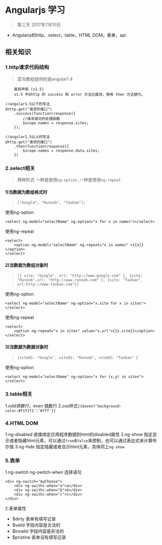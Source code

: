 # Angularjs 学习
>第三天 2017年7月10日

 - Angularjs的http，select，table，HTML DOM，表单，api

## 相关知识

### 1.http请求代码结构
>菜鸟教程提供的是angular1.4
```
    废弃声明 (v1.5)
    v1.5 中$http 的 success 和 error 方法已废弃。使用 then 方法替代。
```

```
//angular1.5以下的写法
$http.get("请求的接口")
    .success(function(response){
        //请求成功的处理函数
        $scope.names = response.sites;
    });
```

```
//angular1.5以上的写法
$http.get("请求的接口")
    .then(function(response){
        $scope.names = response.data.sites;
    })
```

### 2.select相关
>两种形式 一种是使用`ng-option` ,一种是使用`ng-repeat`

#### 1)当数据为数组格式时
>```["Google", "Runoob", "Taobao"];```

使用ng-option
```
<select ng-model="selectName" ng-option="x for x in names"></select>
```
使用ng-repeat
```
<select>
    <option ng-model="selectName" ng-repeat="x in names" >{{x}}</option>
</select>
```

#### 2)当数据为数组对象时
> ```[{ site: "Google", url: "http://www.google.com" }, {site: "Runoob",url: "http://www.runoob.com" }, {site: "Taobao", url:http://www.taobao.com"}]```

使用ng-option
```
<select ng-model="selectName" ng-option="x.site for x in sites"></select>
```
使用ng-repeat
```
<select>
    <option ng-repeat="x in sites" value="x.url">{{x.site}}</option>
</select>
```

#### 3)当数据为数据对象时
>```{site01: "Google", site02: "Runoob", site03: "Taobao" }```

使用ng-option
```
<select ng-model="selectName" ng-option="x for (x,y) in sites"></select>
```

### 3.table相关

 1.$odd 奇数行，$even 偶数行
 2.css样式`{{$even?'background-color:#f1f1f1':'#fff'}}`


### 4.HTML DOM

 1.ng-disabled 直接绑定应用程序数据到html的disabled属性
 2.ng-show 指定显示或者隐藏html元素，可以通过`true`&`false`来控制，也可以通过表达式来计算布尔值
 3.ng-hide 指定隐藏或者显示html元素，具体同上`ng-show`


### 5.表单

1.ng-switch ng-switch-when 选择语句
```
<div ng-switch="myChoose">
    <div ng-swithc-when="a">a</div>
    <div ng-swithc-when="b">b</div>
    <div ng-swithc-when="c">c</div>
</div>
```

2.表单属性

 - $dirty 表单有填写记录
 - $valid 字段内容是合法的
 - $invalid 字段内容是非法的
 - $pristine 表单没有填写记录